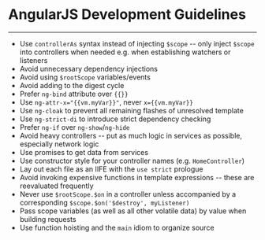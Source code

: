 # AngularJS Development Guidelines
---
- Use `controllerAs` syntax instead of injecting `$scope` -- only inject `$scope` into controllers when needed e.g. when establishing watchers or listeners
- Avoid unnecessary dependency injections
- Avoid using `$rootScope` variables/events
- Avoid adding to the digest cycle
- Prefer `ng-bind` attribute over `{{}}`
- Use `ng-attr-x="{{vm.myVar}}"`, never `x={{vm.myVar}}`
- Use `ng-cloak` to prevent all remaining flashes of unresolved template
- Use `ng-strict-di` to introduce strict dependency checking
- Prefer `ng-if` over `ng-show`/`ng-hide`
- Avoid heavy controllers -- put as much logic in services as possible, especially network logic
- Use promises to get data from services
- Use constructor style for your controller names (e.g. `HomeController`)
- Lay out each file as an IIFE with the `use strict` prologue
- Avoid invoking expensive functions in template expressions -- these are reevaluated frequently
- Never use `$rootScope.$on` in a controller unless accompanied by a corresponding `$scope.$on('$destroy', myListener)`
- Pass scope variables (as well as all other volatile data) by value when building requests
- Use function hoisting and the `main` idiom to organize source
